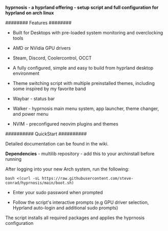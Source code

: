 **hyprnosis - a hyprland offering - setup script and full configuration for hyprland on arch linux**

########
Features
########

- Built for Desktops with pre-loaded system monitoring and overclocking tools
- AMD or NVidia GPU drivers
- Steam, Discord, Coolercontrol, OCCT
- A fully configured, simple and easy to build from hyprland desktop environment
- Theme switching script with multiple preinstalled themes, including some inspired by my favorite band

- Waybar - status bar
- Walker - hyprnosis main menu system, app launcher, theme changer, and power menu
- NVIM - preconfigured neovim plugins and themes

##########
QuickStart
##########

Detailed documentation can be found in the wiki.

**Dependencies** - multilib repository - add this to your archinstall before running

After logging into your new Arch system, run the following:

    bash <(curl -sL https://raw.githubusercontent.com/steve-conrad/hyprnosis/main/boot.sh)

- Enter your sudo password when prompted

- Follow the script's interactive prompts (e.g GPU driver selection, Hyprland auto-login and additional sudo prompts)

The script installs all required packages and applies the hyprnosis configuration
